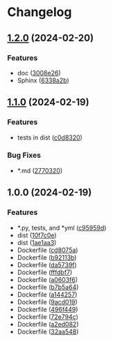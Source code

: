 # Changelog

## [1.2.0](https://github.com/chiba-ai-med/PyTorchDecomp/compare/v1.1.0...v1.2.0) (2024-02-20)


### Features

* doc ([3008e26](https://github.com/chiba-ai-med/PyTorchDecomp/commit/3008e26961cfe5d172e8173e5e8bffbce47d0a87))
* Sphinx ([6338a2b](https://github.com/chiba-ai-med/PyTorchDecomp/commit/6338a2b79e2f3f0af8e71a43fd79d8f63e94627b))

## [1.1.0](https://github.com/chiba-ai-med/PyTorchDecomp/compare/v1.0.0...v1.1.0) (2024-02-19)


### Features

* tests in dist ([c0d8320](https://github.com/chiba-ai-med/PyTorchDecomp/commit/c0d8320d854ae42025c7cf208f195f67ce130121))


### Bug Fixes

* *.md ([2770320](https://github.com/chiba-ai-med/PyTorchDecomp/commit/277032005e5d68e716fa17c5f9c9c384a4848271))

## 1.0.0 (2024-02-19)


### Features

* *.py, tests, and *yml ([c95959d](https://github.com/chiba-ai-med/PyTorchDecomp/commit/c95959d8d3c9b349eeb186332446db28359ce204))
* dist ([10f7c0e](https://github.com/chiba-ai-med/PyTorchDecomp/commit/10f7c0e5763929d0826c193fabe565b3d16f246c))
* dist ([1ae1aa3](https://github.com/chiba-ai-med/PyTorchDecomp/commit/1ae1aa3a21088431f7cd9077fd5c56539b267ae6))
* Dockerfile ([cd8075a](https://github.com/chiba-ai-med/PyTorchDecomp/commit/cd8075af2319093d9a0f575b4afbec24909e5da8))
* Dockerfile ([b92113b](https://github.com/chiba-ai-med/PyTorchDecomp/commit/b92113bacb4e2c0529fe2852e81e6cfc67be3525))
* Dockerfile ([da5739f](https://github.com/chiba-ai-med/PyTorchDecomp/commit/da5739fe6b97cf8da2ca0323e843d293e6c61341))
* Dockerfile ([fffdbf7](https://github.com/chiba-ai-med/PyTorchDecomp/commit/fffdbf70dc2d36a8f499187aebc026566d129824))
* Dockerfile ([a0603f6](https://github.com/chiba-ai-med/PyTorchDecomp/commit/a0603f6d69bf291d19ec42d3b3b97be1d841a12b))
* Dockerfile ([b7b5a64](https://github.com/chiba-ai-med/PyTorchDecomp/commit/b7b5a64eaad1aa8ea096469b70818386115a47bc))
* Dockerfile ([a144257](https://github.com/chiba-ai-med/PyTorchDecomp/commit/a14425729bea4f250b2f1b96c5be898ac75fdc17))
* Dockerfile ([9acd019](https://github.com/chiba-ai-med/PyTorchDecomp/commit/9acd019c9298414ee8faa2204ec4fe401282ef6b))
* Dockerfile ([496f449](https://github.com/chiba-ai-med/PyTorchDecomp/commit/496f449638ac2e662b002f4d228040476eaf7224))
* Dockerfile ([72e794c](https://github.com/chiba-ai-med/PyTorchDecomp/commit/72e794cee8fc6333554e3dc42d79572572581125))
* Dockerfile ([a2ed082](https://github.com/chiba-ai-med/PyTorchDecomp/commit/a2ed082e40b3403cf530e848de050cce08dc2b60))
* Dockerfile ([32aa548](https://github.com/chiba-ai-med/PyTorchDecomp/commit/32aa548a7419f96a579d0095787c6a469b83ffb3))
